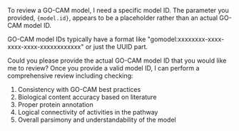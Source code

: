 To review a GO-CAM model, I need a specific model ID. The parameter you provided, `{model.id}`, appears to be a placeholder rather than an actual GO-CAM model ID.

GO-CAM model IDs typically have a format like "gomodel:xxxxxxxx-xxxx-xxxx-xxxx-xxxxxxxxxxxx" or just the UUID part.

Could you please provide the actual GO-CAM model ID that you would like me to review? Once you provide a valid model ID, I can perform a comprehensive review including checking:

1. Consistency with GO-CAM best practices
2. Biological content accuracy based on literature
3. Proper protein annotation
4. Logical connectivity of activities in the pathway
5. Overall parsimony and understandability of the model